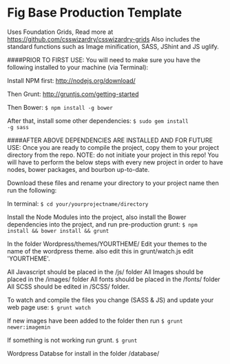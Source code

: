 Fig Base Production Template
======

Uses Foundation Grids, Read more at https://github.com/csswizardry/csswizardry-grids
Also includes the standard functions such as Image minification, SASS, JShint and JS uglify.

####PRIOR TO FIRST USE:
You will need to make sure you have the following installed to your machine (via Terminal):

Install NPM first:
<a href="http://nodejs.org/download/">http://nodejs.org/download/</a>

Then Grunt:
<a href="http://gruntjs.com/getting-started">http://gruntjs.com/getting-started</a>

Then Bower:
<code>$ npm install -g bower</code>

After that, install some other dependencies:
<code>$ sudo gem install -g sass</code>


####AFTER ABOVE DEPENDENCIES ARE INSTALLED AND FOR FUTURE USE:
Once you are ready to compile the project, copy them to your project directory from the repo. NOTE: do not initiate your project in this repo! You will have to perform the below steps with every new project in order to have nodes, bower packages, and bourbon up-to-date.

Download these files and rename your directory to your project name then run the following:

In terminal:
<code>$ cd your/yourprojectname/directory</code>

Install the Node Modules into the project, also install the Bower dependencies into the project, and run pre-production grunt:
<code>$ npm install && bower install && grunt</code>

In the folder Wordpress/themes/YOURTHEME/  Edit your themes to the name of the wordpress theme. also edit this in grunt/watch.js edit 'YOURTHEME'.

All Javascript should be placed in the /js/ folder
All Images should be placed in the /images/ folder
All fonts should be placed in the /fonts/ folder
All SCSS should be edited in /SCSS/ folder.

To watch and compile the files you change (SASS & JS) and update your web page use:
<code>$ grunt watch</code>

If new images have been added to the folder then run 
<code>$ grunt newer:imagemin</code>

If something is not working run grunt.
<code>$ grunt</code>

Wordpress Databse for install in the folder /database/